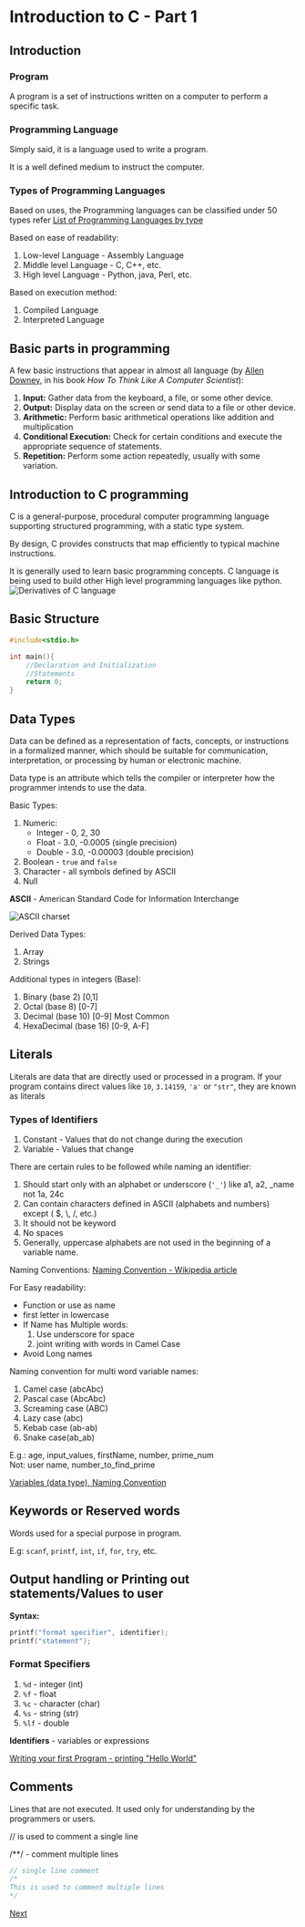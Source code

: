 # Introduction to C - Part 1

## Introduction

### Program

A program is a set of instructions written on a computer to perform a specific task.

### Programming Language

Simply said, it is a language used to write a program.

It is a well defined medium to instruct the computer.

### Types of Programming Languages

Based on uses, the Programming languages can be classified under 50 types refer [List of Programming Languages by type](https://en.wikipedia.org/wiki/List_of_programming_languages_by_type)

Based on ease of readability:

1. Low-level Language - Assembly Language
2. Middle level Language - C, C++, etc.
3. High level Language - Python, java, Perl, etc.

Based on execution method:

1. Compiled Language
2. Interpreted Language

## Basic parts in programming

A few basic instructions that appear in almost all language (by [Allen Downey](https://en.wikipedia.org/wiki/Allen_Downey), in his book _How To Think Like A Computer Scientist_):

1. **Input:** Gather data from the keyboard, a file, or some other device.
2. **Output:** Display data on the screen or send data to a file or other device.
3. **Arithmetic:** Perform basic arithmetical operations like addition and multiplication
4. **Conditional Execution:** Check for certain conditions and execute the appropriate sequence of statements.
5. **Repetition:** Perform some action repeatedly, usually with some variation.

## Introduction to C programming

C is a general-purpose, procedural computer programming language supporting structured programming, with a static type system.

By design, C provides constructs that map efficiently to typical machine instructions.

It is generally used to learn basic programming concepts. C language is being used to build other High level programming languages like python.  
![Derivatives of C language](Clogo.png)

## Basic Structure

```c
#include<stdio.h>

int main(){
    //Declaration and Initialization
    //Statements
    return 0;
}
```

## Data Types

Data can be defined as a representation of facts, concepts, or instructions in a formalized manner, which should be suitable for communication, interpretation, or processing by human or electronic machine.

Data type is an attribute which tells the compiler or interpreter how the programmer intends to use the data.

Basic Types:

1. Numeric:
   - Integer - 0, 2, 30
   - Float - 3.0, -0.0005 (single precision)
   - Double - 3.0, -0.00003 (double precision)
2. Boolean - `true` and `false`
3. Character - all symbols defined by ASCII
4. Null

**ASCII** - American Standard Code for Information Interchange

![ASCII charset](ASCII_chart.png)

Derived Data Types:

1. Array
2. Strings

Additional types in integers (Base):

1. Binary (base 2) [0,1]
2. Octal (base 8) [0-7]
3. Decimal (base 10) [0-9] Most Common
4. HexaDecimal (base 16) [0-9, A-F]

## Literals

Literals are data that are directly used or processed in a program. If your program contains direct values like `10`, `3.14159`, `'a'` or `"str"`, they are known as literals

### Types of Identifiers

1. Constant - Values that do not change during the execution
2. Variable - Values that change

There are certain rules to be followed while naming an identifier:

1. Should start only with an alphabet or underscore (`'_'`) like a1, a2, \_name not 1a, 24c
2. Can contain characters defined in ASCII (alphabets and numbers) except ( &#36;, \\, /, etc.)
3. It should not be keyword
4. No spaces
5. Generally, uppercase alphabets are not used in the beginning of a variable name.

Naming Conventions: [Naming Convention - Wikipedia article](<https://en.wikipedia.org/wiki/Naming_convention_(programming)>)

For Easy readability:

- Function or use as name
- first letter in lowercase
- If Name has Multiple words:
  1. Use underscore for space
  2. joint writing with words in Camel Case
- Avoid Long names

Naming convention for multi word variable names:

1. Camel case (abcAbc)
2. Pascal case (AbcAbc)
3. Screaming case (ABC)
4. Lazy case (abc)
5. Kebab case (ab-ab)
6. Snake case(ab_ab)

E.g.: age, input_values, firstName, number, prime_num  
Not: user name, number_to_find_prime

[Variables (data type), Naming Convention](variable_name.c)

## Keywords or Reserved words

Words used for a special purpose in program.

E.g: `scanf`, `printf`, `int`, `if`, `for`, `try`, etc.

## Output handling or Printing out statements/Values to user

**Syntax:**

```c
printf("format specifier", identifier);
printf("statement");
```

### Format Specifiers

1. `%d` - integer (int)
2. `%f` - float
3. `%c` - character (char)
4. `%s` - string (str)
5. `%lf` - double

**Identifiers** - variables or expressions

[Writing your first Program - printing "Hello World"](Hello_world.c)

## Comments

Lines that are not executed. It used only for understanding by the programmers or users.

// is used to comment a single line

/\*\*/ - comment multiple lines

```c
// single line comment
/*
This is used to comment multiple lines
*/
```

[Next](<Intro_to_C(2).md>)

